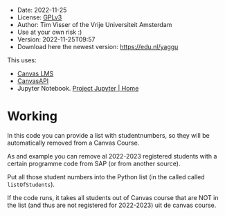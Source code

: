 * Date: 2022-11-25
* License: [GPLv3](https://www.gnu.org/licenses/gpl-3.0.en.html)
* Author: Tim Visser of the Vrije Universiteit Amsterdam
* Use at your own risk :)
* Version: 2022-11-25T09:57
* Download here the newest version: https://edu.nl/yaggu

This uses:

* [Canvas LMS](https://www.instructure.com/canvas)
* [CanvasAPI](https://canvasapi.readthedocs.io/en/stable/getting-started.html)
* Jupyter Notebook. [Project Jupyter | Home](https://jupyter.org/)

# Working

In this code you can provide a list with studentnumbers, so they will be automatically removed from a Canvas Course.

As and example you can remove al 2022-2023 registered students with a certain programme code from SAP (or from another source). 

Put all those student numbers into the Python list (in the called called `listOfStudents`).

If the code runs, it takes all students out of Canvas course that are NOT in the list (and thus are not registered for 2022-2023) uit de canvas course.
